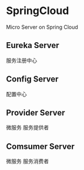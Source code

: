 # SpringCloud

Micro Server on Spring Cloud

## Eureka Server

服务注册中心

## Config Server

配置中心

## Provider Server

微服务 服务提供者

## Comsumer Server

微服务 服务消费者